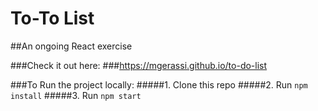 # To-To List
##An ongoing React exercise

###Check it out here: 
###https://mgerassi.github.io/to-do-list

###To Run the project locally:
#####1. Clone this repo
#####2. Run `npm install`
#####3. Run `npm start`
